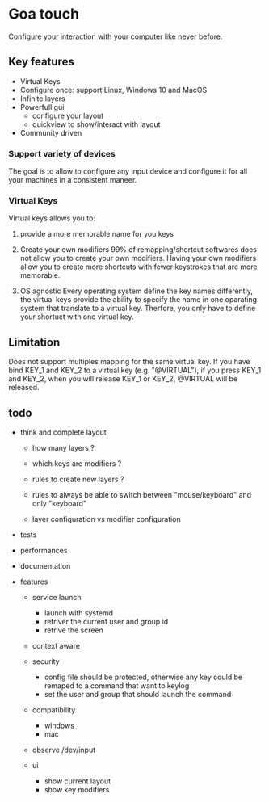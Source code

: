 # Goa touch
Configure your interaction with your computer like never before.

## Key features
- Virtual Keys
- Configure once: support Linux, Windows 10 and MacOS
- Infinite layers
- Powerfull gui
  - configure your layout
  - quickview to show/interact with layout
- Community driven

### Support variety of devices
The goal is to allow to configure any input device and configure it for all your
machines in a consistent maneer.

### Virtual Keys
Virtual keys allows you to:

1) provide a more memorable name for you keys

2) Create your own modifiers
99% of remapping/shortcut softwares does not allow you to create your own
modifiers. Having your own modifiers allow you to create more shortcuts with
fewer keystrokes that are more memorable.

3) OS agnostic
Every operating system define the key names differently, the virtual keys
provide the ability to specify the name in one oparating system that translate
to a virtual key. Therfore, you only have to define your shortuct with one
virtual key.

## Limitation
Does not support multiples mapping for the same virtual key.
If you have bind KEY_1 and KEY_2 to a virtual key (e.g. "@VIRTUAL"), if you
press KEY_1 and KEY_2, when you will release KEY_1 or KEY_2, @VIRTUAL will be
released.

## todo

- think and complete layout
  - how many layers ?
  - which keys are modifiers ?

  - rules to create new layers ?
  - rules to always be able to switch between "mouse/keyboard" and only "keyboard"

  - layer configuration vs modifier configuration
- tests
- performances
- documentation


- features
  - service launch
    - launch with systemd
    - retriver the current user and group id
    - retrive the screen

  - context aware

  - security
    - config file should be protected, otherwise any key could be remaped to a
      command that want to keylog
    - set the user and group that should launch the command

  - compatibility
    - windows
    - mac

  - observe /dev/input
  - ui
    - show current layout
    - show key modifiers
